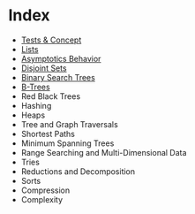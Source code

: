 # Index

* [Tests & Concept](./Tests%20And%20Concepts/Note.md)
* [Lists](./Lists/Note.md)
* [Asymptotics Behavior](./Asymptotics%20Behavior/Note.md)
* [Disjoint Sets](./Disjoint%20Sets/Note.md)
* [Binary Search Trees](./Binary%20Search%20Trees/Note.md)
* [B-Trees](./B-Trees/Note.md)
* Red Black Trees
* Hashing
* Heaps
* Tree and Graph Traversals
* Shortest Paths
* Minimum Spanning Trees
* Range Searching and Multi-Dimensional Data
* Tries
* Reductions and Decomposition
* Sorts
* Compression
* Complexity